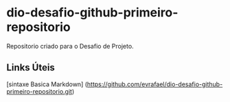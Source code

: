 # dio-desafio-github-primeiro-repositorio
Repositorio criado para o Desafio de Projeto.

## Links Úteis
[sintaxe Basica Markdown] (https://github.com/evrafael/dio-desafio-github-primeiro-repositorio.git)
